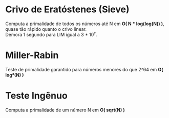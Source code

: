 # Crivo de Eratóstenes (Sieve)
Computa a primalidade de todos os números até N em **O( N * log(log(N)) )**, quase tão rápido quanto o crivo linear. \
Demora 1 segundo para LIM igual a 3 * 10⁷.

# Miller-Rabin
Teste de primalidade garantido para números menores do que 2^64 em **O( log²(N) )**

# Teste Ingênuo
Computa a primalidade de um número N em **O( sqrt(N) )** 

